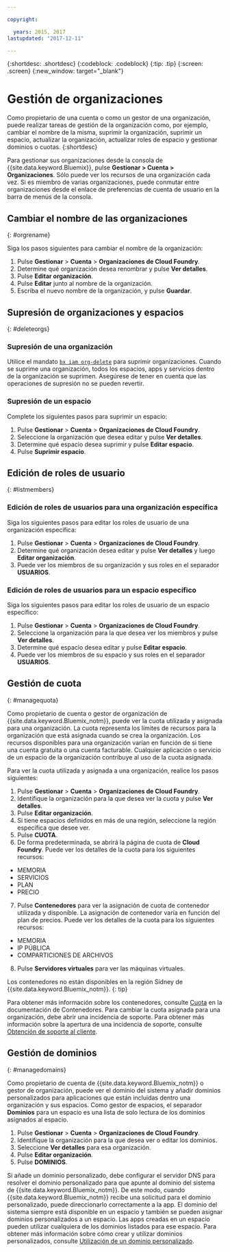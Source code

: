 ```yaml
---

copyright:

  years: 2015, 2017
lastupdated: "2017-12-11"

---
```


{:shortdesc: .shortdesc}
{:codeblock: .codeblock}
{:tip: .tip}
{:screen: .screen}
{:new_window: target="_blank"}

# Gestión de organizaciones
Como propietario de una cuenta o como un gestor de una organización, puede realizar tareas de gestión de la organización como, por ejemplo, cambiar el nombre de la misma, suprimir la organización, suprimir un espacio, actualizar la organización, actualizar roles de espacio y gestionar dominios o cuotas.
{:shortdesc}

Para gestionar sus organizaciones desde la consola de {{site.data.keyword.Bluemix}}, pulse **Gestionar > Cuenta > Organizaciones**. Sólo puede ver los recursos de una organización cada vez. Si es miembro de varias organizaciones, puede conmutar entre organizaciones desde el enlace de preferencias de cuenta de usuario en la barra de menús de la consola.

## Cambiar el nombre de las organizaciones
{: #orgrename}

Siga los pasos siguientes para cambiar el nombre de la organización:
1. Pulse **Gestionar** > **Cuenta** > **Organizaciones de Cloud Foundry**.
2. Determine qué organización desea renombrar y pulse **Ver detalles**.
3. Pulse **Editar organización**.
4. Pulse **Editar** junto al nombre de la organización.
5. Escriba el nuevo nombre de la organización, y pulse **Guardar**.

## Supresión de organizaciones y espacios
{: #deleteorgs}

### Supresión de una organización

Utilice el mandato [`bx iam org-delete`](/docs/cli/reference/bluemix_cli/bx_cli.html#bluemix_iam_org_delete) para suprimir organizaciones. Cuando se suprime una organización, todos los espacios, apps y servicios dentro de la organización se suprimen. Asegúrese de tener en cuenta que las operaciones de supresión no se pueden revertir.

### Supresión de un espacio

Complete los siguientes pasos para suprimir un espacio:

1. Pulse **Gestionar** > **Cuenta** > **Organizaciones de Cloud Foundry**.
2. Seleccione la organización que desea editar y pulse **Ver detalles**.
3. Determine qué espacio desea suprimir y pulse **Editar espacio**.
4. Pulse **Suprimir espacio**.

## Edición de roles de usuario
{: #listmembers}

### Edición de roles de usuarios para una organización específica

Siga los siguientes pasos para editar los roles de usuario de una organización específica:

1. Pulse **Gestionar** > **Cuenta** > **Organizaciones de Cloud Foundry**.
2. Determine qué organización desea editar y pulse **Ver detalles** y luego **Editar organización**.
4. Puede ver los miembros de su organización y sus roles en el separador **USUARIOS**.

### Edición de roles de usuarios para un espacio específico

Siga los siguientes pasos para editar los roles de usuario de un espacio específico:

1. Pulse **Gestionar** > **Cuenta** > **Organizaciones de Cloud Foundry**.
2. Seleccione la organización para la que desea ver los miembros y pulse **Ver detalles**.
3. Determine qué espacio desea editar y pulse **Editar espacio**.
4. Puede ver los miembros de su espacio y sus roles en el separador **USUARIOS**.

## Gestión de cuota
{: #managequota}

Como propietario de cuenta o gestor de organización de {{site.data.keyword.Bluemix_notm}}, puede ver la cuota utilizada y asignada para una organización. La cuota representa los límites de recursos para la organización que está asignada cuando se crea la organización. Los recursos disponibles para una organización varían en función de si tiene una cuenta gratuita o una cuenta facturable. Cualquier aplicación o servicio de un espacio de la organización contribuye al uso de la cuota asignada.

Para ver la cuota utilizada y asignada a una organización, realice los pasos siguientes:

1. Pulse **Gestionar** &gt; **Cuenta** &gt; **Organizaciones de Cloud Foundry**.
2. Identifique la organización para la que desea ver la cuota y pulse **Ver detalles**.
3. Pulse **Editar organización**.
4. Si tiene espacios definidos en más de una región, seleccione la región específica que desee ver.
5. Pulse **CUOTA**.
6. De forma predeterminada, se abrirá la página de cuota de **Cloud Foundry**. Puede ver los detalles de la cuota para los siguientes recursos:
 * MEMORIA
 * SERVICIOS
 * PLAN
 * PRECIO
7. Pulse **Contenedores** para ver la asignación de cuota de contenedor utilizada y disponible. La asignación de contenedor varía en función del plan de precios. Puede ver los detalles de la cuota para los siguientes recursos:
 * MEMORIA
 * IP PÚBLICA
 * COMPARTICIONES DE ARCHIVOS
8. Pulse **Servidores virtuales** para ver las máquinas virtuales.

Los contenedores no están disponibles en la región Sídney de {{site.data.keyword.Bluemix_notm}}.
{: tip}

Para obtener más información sobre los contenedores, consulte [Cuota](/docs/containers/container_planning.html#container_planning_quota) en la documentación de Contenedores.
Para cambiar la cuota asignada para una organización, debe abrir una incidencia de soporte. Para obtener más información sobre la apertura de una incidencia de soporte, consulte [Obtención de soporte al cliente](/docs/support/index.html#contacting-support).

## Gestión de dominios
{: #managedomains}

Como propietario de cuenta de {{site.data.keyword.Bluemix_notm}} o gestor de organización, puede ver el dominio del sistema y añadir dominios personalizados para aplicaciones que están incluidas dentro una organización y sus espacios. Como gestor de espacios, el separador **Dominios** para un espacio es una lista de solo lectura de los dominios asignados al espacio.

1. Pulse **Gestionar** &gt; **Cuenta** &gt; **Organizaciones de Cloud Foundry**.
2. Identifique la organización para la que desea ver o editar los dominios.
3. Seleccione **Ver detalles** para esa organización.
4. Pulse **Editar organización**.
5. Pulse **DOMINIOS**.

Si añade un dominio personalizado, debe configurar el servidor DNS para resolver el dominio personalizado para que apunte al dominio del sistema de {{site.data.keyword.Bluemix_notm}}. De este modo, cuando {{site.data.keyword.Bluemix_notm}} recibe una solicitud para el dominio personalizado, puede direccionarlo correctamente a la app. El dominio del sistema siempre está disponible en un espacio y también se pueden asignar dominios personalizados a un espacio. Las apps creadas en un espacio pueden utilizar cualquiera de los dominios listados para ese espacio. Para obtener más información sobre cómo crear y utilizar dominios personalizados, consulte [Utilización de un dominio personalizado](/docs/manageapps/updapps.html#domain).
